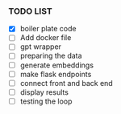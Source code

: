 ### TODO LIST
- [x] boiler plate code
- [ ] Add docker file
- [ ] gpt wrapper
- [ ] preparing the data
- [ ] generate embeddings 
- [ ] make flask endpoints
- [ ] connect front and back end
- [ ] display results
- [ ] testing the loop
